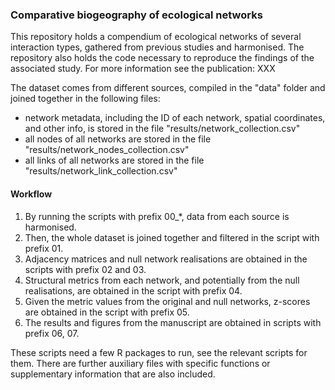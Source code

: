 ### Comparative biogeography of ecological networks

This repository holds a compendium of ecological networks of several interaction types, gathered from previous studies and harmonised. The repository also holds the code necessary to reproduce the findings of the associated study. For more information see the publication: XXX

The dataset comes from different sources, compiled in the "data" folder and joined together in the following files:

- network metadata, including the ID of each network, spatial coordinates, and other info, is stored in the file "results/network_collection.csv"
- all nodes of all networks are stored in the file "results/network_nodes_collection.csv"
- all links of all networks are stored in the file "results/network_link_collection.csv"

#### Workflow

1) By running the scripts with prefix 00_*, data from each source is harmonised.
2) Then, the whole dataset is joined together and filtered in the script with prefix 01.
3) Adjacency matrices and null network realisations are obtained in the scripts with prefix 02 and 03.
4) Structural metrics from each network, and potentially from the null realisations, are obtained in the script with prefix 04.
5) Given the metric values from the original and null networks, z-scores are obtained in the script with prefix 05.
6) The results and figures from the manuscript are obtained in scripts with prefix 06, 07.

These scripts need a few R packages to run, see the relevant scripts for them. There are further auxiliary files with specific functions or supplementary information that are also included.



